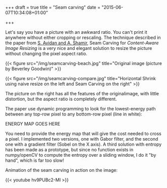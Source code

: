+++
draft = true
title = "Seam carving"
date = "2015-06-07T10:34:08+01:00"

+++

Let's say you have a picture with an awkward ratio. You can't print it anywhere without either cropping or rescaling. The technique
described in the paper from [S. Avidan and A. Shamir](http://www.faculty.idc.ac.il/arik/SCWeb/imret/imret.pdf), Seam Carving for 
*Content-Aware Image Resizing* is a very nice and elegant solution to resize the picture without changing the pixel aspect ratio.

{{< figure src="/img/seamcarving-beach.jpg" title="Original image (picture by Beverley Goodwin)" >}}

{{< figure src="/img/seamcarving-compare.jpg" title="Horizontal Shrink using naive resize on the left and Seam Carving on the right" >}}

The picture on the right has all the features of the originalimage, with little distortion, but the aspect ratio is completely different.

The paper use dynamic programming to look for the lowest-energy path between any top-row pixel to any bottom-row pixel (line in white):

ENERGY MAP GOES HERE

You need to provide the energy map that will give the cost needed to cross a pixel. I implemented two versions, one with Gabor filter, and the second one with a gradient filter (Sobel on the X axis). A third solution with entropy has been made as a prototype, but since no function exists in numpy/openCV to compute the entropy over a sliding window, I do it "by hand", which is far too slow!

Animation of the seam carving in action on the image:

{{< youtube hv9PUBc2-MI >}}
